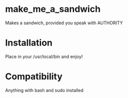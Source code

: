 make_me_a_sandwich
==================

Makes a sandwich, provided you speak with AUTHORITY

Installation
============
Place in your /usr/local/bin and enjoy!

Compatibility
=============
Anything with bash and sudo installed

